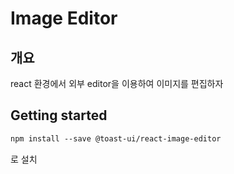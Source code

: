 # Image Editor

## 개요

react 환경에서 외부 editor을 이용하여 이미지를 편집하자

## Getting started

```Markdown
npm install --save @toast-ui/react-image-editor
```

로 설치
